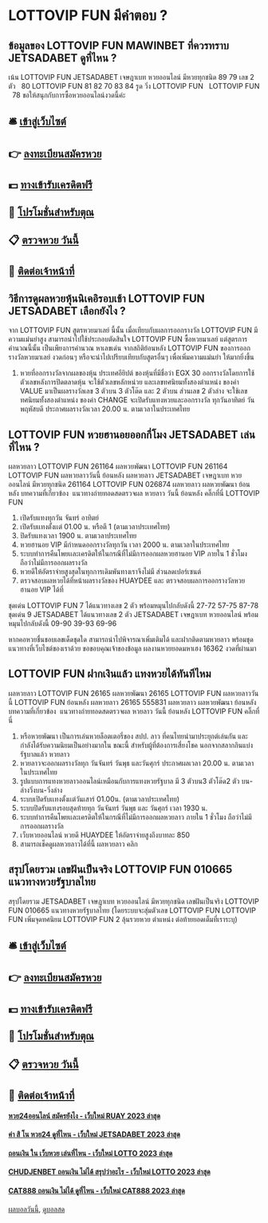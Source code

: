 # LOTTOVIP FUN มีคำตอบ ?
## ข้อมูลของ LOTTOVIP FUN MAWINBET ที่ควรทราบ JETSADABET ดูที่ไหน ?
เน้น LOTTOVIP FUN JETSADABET เจษฎาเบท หวยออนไลน์ มีหวยทุกชนิด 89 79
เลข 2 ตัว   80 LOTTOVIP FUN 81 82 70 83 84
รูด วิ่ง LOTTOVIP FUN   LOTTOVIP FUN   78
ขอให้สนุกกับการซื้อหวยออนไลน์งวดนี้ค่ะ

## 🛎 [เข้าสู่เว็บไซต์](https://bit.ly/3BG5bNw)
## 👉 [ลงทะเบียนสมัครหวย](https://bit.ly/3BG5bNw)
## 💵 [ทางเข้ารับเครดิตฟรี](https://bit.ly/3C3mvgS)
## 👑 [โปรโมชั่นสำหรับตุณ](https://bit.ly/3C3mvgS)
## 📋 [ตรวจหวย วันนี้](https://bit.ly/3C3mvgS)
## 📱 [ติดต่อเจ้าหน้าที่](https://bit.ly/3C3mvgS)

## วิธีการดูผลหวยหุ้นนิเคอิรอบเช้า LOTTOVIP FUN JETSADABET เลือกยังไง ?
จาก LOTTOVIP FUN สูตรหวยมาเลย์ นี้นั้น เมื่อเทียบกับผลการออกรางวัล LOTTOVIP FUN มีความแม่นยำสูง สามารถนำไปใช้ประกอบตัดสินใจ LOTTOVIP FUN ซื้อหวยมาเลย์ แต่สูตรการคำนวณนี้นั้น เป็นเพียงการคำนวณ หาเลขเด่น จากสถิติย้อนหลัง LOTTOVIP FUN ของการออกรางวัลหวยมาเลย์ งวดก่อนๆ หรือจะนำไปเปรียบเทียบกับสูตรอื่นๆ เพื่อเพิ่มความแม่นยำ ให้มากยิ่งขึ้น
1. หวยที่ออกรางวัลจากผลของหุ้น ประเทศอียิปต์ ของหุ้นที่มีชื่อว่า EGX 30 ออกรางวัลโดยการใช้ตัวเลขหลังการปิดตลาดหุ้น จะใช้ตัวเลขหลักหน่วย และเลขทศนิยมทั้งสองตำแหน่ง ของค่า VALUE มาเป็นผลรางวัลเลข 3 ตัวบน 3 ตัวโต๊ด และ 2 ตัวบน ส่วนเลข 2 ตัวล่าง จะใช้เลขทศนิยมทั้งสองตำแหน่ง ของค่า CHANGE จะเปิดรับแทงหวยและออกรางวัล ทุกวันอาทิตย์ วันพฤหัสบดี ประกาศผลรางวัลเวลา 20.00 น. ตามเวลาในประเทศไทย

## LOTTOVIP FUN หวยฮานอยออกกี่โมง JETSADABET เล่นที่ไหน ?
ผลหวยลาว LOTTOVIP FUN 261164 ผลหวยพัฒนา LOTTOVIP FUN 261164 LOTTOVIP FUN ผลหวยลาววันนี้ ย้อนหลัง
ผลหวยลาว JETSADABET เจษฎาเบท หวยออนไลน์ มีหวยทุกชนิด 261164 LOTTOVIP FUN 026874
 ผลหวยลาว ผลหวยพัฒนา ย้อนหลัง 
บทความที่เกี่ยวข้อง
 แนวทางถ่ายทอดสดตรวจผล หวยลาว วันนี้ ย้อนหลัง คลิ๊กที่นี่ LOTTOVIP FUN  
1. เปิดรับแทงทุกวัน จันทร์ อาทิตย์
2. เปิดรับเเทงตั้งเเต่ 01.00 น. หรือตี 1 (ตามเวลาประเทศไทย)
3. ปิดรับแทงเวลา 1900 น. ตามเวลาประเทศไทย
4. หวยฮานอย VIP มีกำหนดออกรางวัลทุกวัน เวลา 2000 น. ตามเวลาในประเทศไทย
5. ระบบทำการคืนโพยเเละเครดิตให้ในกรณีที่ไม่มีการออกผลหวยฮานอย VIP ภายใน 1 ชั่วโมง ถือว่าไม่มีการออกผลรางวัล
6. หวยดีให้อัตราจ่ายสูงสุดในทุกการเดิมพันทางเราจึงไม่มี ส่วนลดเปอร์เซนต์
7. ตรวจสอบผลหวยได้ที่หน้าผลรางวัลของ HUAYDEE และ ตรวจสอบผลการออกรางวัลหวยฮานอย VIP ได้ที่

ชุดเด่น LOTTOVIP FUN 7 ได้แนวทางเลข 2 ตัว พร้อมหมุนไปกลับดังนี้
27-72
57-75
87-78
ชุดเด่น 9 JETSADABET ได้แนวทางเลข 2 ตัว JETSADABET เจษฎาเบท หวยออนไลน์ พร้อมหมุนไปกลับดังนี้
09-90
39-93
69-96

หากคอหวยชื่นชอบเลขเด็ดชุดใด สามารถนำไปพิจารณาเพิ่มเติมได้ และฝากติดตามหวยลาว พร้อมชุดแนวทางที่เว็บไซต์ของเราด้วย
ขอขอบคุณเจ้าของข้อมูล
ผลงานหวยยอดมหาเฮง 16362 งวดที่ผ่านมา

## LOTTOVIP FUN ฝากเงินแล้ว แทงหวยได้ทันทีไหม
ผลหวยลาว LOTTOVIP FUN 26165 ผลหวยพัฒนา 26165 LOTTOVIP FUN ผลหวยลาววันนี้ LOTTOVIP FUN ย้อนหลัง
ผลหวยลาว 26165 555831
 ผลหวยลาว ผลหวยพัฒนา ย้อนหลัง 
บทความที่เกี่ยวข้อง
 แนวทางถ่ายทอดสดตรวจผล หวยลาว วันนี้ ย้อนหลัง LOTTOVIP FUN คลิ๊กที่นี่  
1. หรือหวยพัฒนา เป็นการเล่นหวยล็อตเตอรี่ของ สปป. ลาว ที่คนไทยนำมาประยุกต์เล่นกัน และกำลังได้รับความนิยมเป็นอย่างมากใน ขณะนี้ สำหรับผู้ที่ต้องการเสี่ยงโชค นอกจากสลากกินแบ่งรัฐบาลแล้ว หวยลาว
2. หวยลาวจะออกผลรางวัลทุก วันจันทร์ วันพุธ และวันศุกร์ ประกาศผลเวลา 20.00 น. ตามเวลาในประเทศไทย
3. รูปแบบการแทงหวยลาวออนไลน์เหมือนกับการแทงหวยรัฐบาล มี 3 ตัวบน3 ตัวโต๊ด2 ตัว บน-ล่างวิ่งบน-วิ่งล่าง
4. ระบบเปิดรับเเทงตั้งเเต่วันเสาร์ 01.00น. (ตามเวลาประเทศไทย)
5. ระบบปิดรับแทงรอบสุดท้ายทุก วันจันทร์ วันพุธ และ วันศุกร์ เวลา 1930 น.
6. ระบบทำการคืนโพยเเละเครดิตให้ในกรณีที่ไม่มีการออกผลหวยลาว ภายใน 1 ชั่วโมง ถือว่าไม่มีการออกผลรางวัล
7. เว็บหวยออนไลน์ หวยดี HUAYDEE ให้อัตราจ่ายสูงถึงบาทละ 850
8. สามารถเช็คดูผลหวยลาวได้ที่นี้ ผลหวยลาว คลิก

## สรุปโดยรวม เลขฝันเป็นจริง LOTTOVIP FUN 010665 แนวทางหวยรัฐบาลไทย
สรุปโดยรวม JETSADABET เจษฎาเบท หวยออนไลน์ มีหวยทุกชนิด เลขฝันเป็นจริง LOTTOVIP FUN 010665 แนวทางหวยรัฐบาลไทย (โดยระบบจะสุ่มตัวเลข LOTTOVIP FUN LOTTOVIP FUN เพิ่มจุดทศนิยม LOTTOVIP FUN 2 ลุ้นรวยหวย ตำแหน่ง ต่อท้ายยอดเต็มที่เราระบุ)

## 🛎 [เข้าสู่เว็บไซต์](https://bit.ly/3BG5bNw)
## 👉 [ลงทะเบียนสมัครหวย](https://bit.ly/3BG5bNw)
## 💵 [ทางเข้ารับเครดิตฟรี](https://bit.ly/3C3mvgS)
## 👑 [โปรโมชั่นสำหรับตุณ](https://bit.ly/3C3mvgS)
## 📋 [ตรวจหวย วันนี้](https://bit.ly/3C3mvgS)
## 📱 [ติดต่อเจ้าหน้าที่](https://bit.ly/3C3mvgS)

#### [หวย24ออนไลน์ สมัครยังไง - เว็บใหม่ RUAY 2023 ล่าสุด](https://atom.io/themes/หวย24ออนไลน์%20สมัครยังไง%20-%20เว็บใหม่%20ruay%202023%20ล่าสุด)
#### [ค่า สิ โน หวย24 ดูที่ไหน - เว็บใหม่ JETSADABET 2023 ล่าสุด](https://atom.io/themes/ค่า%20สิ%20โน%20หวย24%20ดูที่ไหน%20-%20เว็บใหม่%20jetsadabet%202023%20ล่าสุด)
#### [ถอนเงิน ใน เว็บหวย เล่นที่ไหน - เว็บใหม่ LOTTO 2023 ล่าสุด](https://atom.io/themes/ถอนเงิน%20ใน%20เว็บหวย%20เล่นที่ไหน%20-%20เว็บใหม่%20lotto%202023%20ล่าสุด)
#### [CHUDJENBET ถอนเงิน ไม่ได้ สรุปว่าอะไร - เว็บใหม่ LOTTO 2023 ล่าสุด](https://atom.io/themes/chudjenbet%20ถอนเงิน%20ไม่ได้%20สรุปว่าอะไร%20-%20เว็บใหม่%20lotto%202023%20ล่าสุด)
#### [CAT888 ถอนเงิน ไม่ได้ ดูที่ไหน - เว็บใหม่ CAT888 2023 ล่าสุด](https://atom.io/themes/cat888%20ถอนเงิน%20ไม่ได้%20ดูที่ไหน%20-%20เว็บใหม่%20cat888%202023%20ล่าสุด)

[ผลบอลวันนี้](https://siamsport.tv "ผลบอลวันนี้"), [ดูบอลสด](https://siamsport.tv/ดูบอลสด "ดูบอลสด")